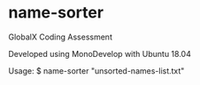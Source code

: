 # name-sorter

GlobalX Coding Assessment

Developed using MonoDevelop with Ubuntu 18.04

Usage: $ name-sorter "unsorted-names-list.txt"
